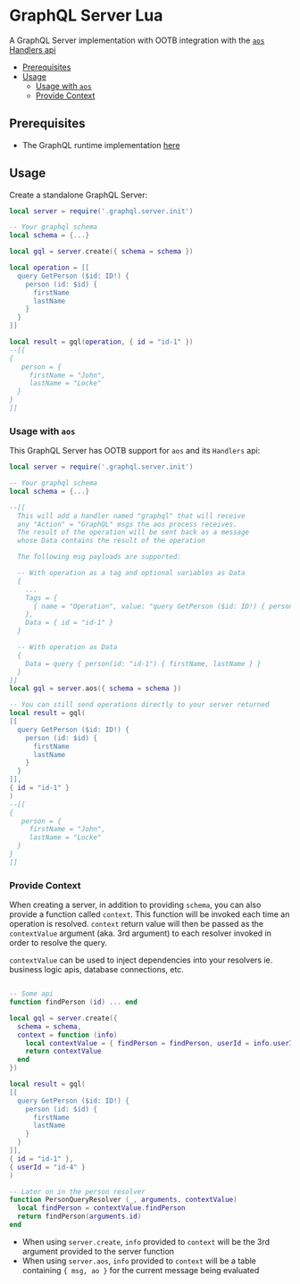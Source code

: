 # GraphQL Server Lua

A GraphQL Server implementation with OOTB integration with the [`aos` Handlers api](https://github.com/permaweb/aos/blob/main/process/handlers.md)

<!-- toc -->

- [Prerequisites](#prerequisites)
- [Usage](#usage)
  - [Usage with `aos`](#usage-with-aos)
  - [Provide Context](#provide-context)

<!-- tocstop -->

## Prerequisites

- The GraphQL runtime implementation [here](../runtime)

## Usage

Create a standalone GraphQL Server:

```lua
local server = require('.graphql.server.init')

-- Your graphql schema
local schema = {...}

local gql = server.create({ schema = schema })

local operation = [[
  query GetPerson ($id: ID!) {
    person (id: $id) {
      firstName
      lastName
    }
  }
]]

local result = gql(operation, { id = "id-1" })
--[[
{
   person = {
     firstName = "John",
     lastName = "Locke"
  }
}
]]
```

### Usage with `aos`

This GraphQL Server has OOTB support for `aos` and its `Handlers` api:


```lua
local server = require('.graphql.server.init')

-- Your graphql schema
local schema = {...}

--[[
  This will add a handler named "graphql" that will receive
  any "Action" = "GraphQL" msgs the aos process receives.
  The result of the operation will be sent back as a message
  whose Data contains the result of the operation

  The following msg payloads are supported:

  -- With operation as a tag and optional variables as Data
  {
    ...
    Tags = {
      { name = "Operation", value: "query GetPerson ($id: ID!) { person (id: $id) { firstName, lastName } }" }
    },
    Data = { id = "id-1" }
  }

  -- With operation as Data
  {
    Data = query { person(id: "id-1") { firstName, lastName } }
  }
]]
local gql = server.aos({ schema = schema })

-- You can still send operations directly to your server returned
local result = gql(
[[
  query GetPerson ($id: ID!) {
    person (id: $id) {
      firstName
      lastName
    }
  }
]],
{ id = "id-1" }
)
--[[
{
   person = {
     firstName = "John",
     lastName = "Locke"
  }
}
]]
```

### Provide Context

When creating a server, in addition to providing `schema`, you can also provide a function called `context`. This function will be invoked each time an operation is resolved. `context` return value will then be passed as the `contextValue` argument (aka. 3rd argument) to each resolver invoked in order to resolve the query.

`contextValue` can be used to inject dependencies into your resolvers ie. business logic apis, database connections, etc.

```lua

-- Some api
function findPerson (id) ... end

local gql = server.create({
  schema = schema,
  context = function (info)
    local contextValue = { findPerson = findPerson, userId = info.userId }
    return contextValue
  end
})

local result = gql(
[[
  query GetPerson ($id: ID!) {
    person (id: $id) {
      firstName
      lastName
    }
  }
]],
{ id = "id-1" },
{ userId = "id-4" }
)

-- Later on in the person resolver
function PersonQueryResolver (_, arguments, contextValue)
  local findPerson = contextValue.findPerson
  return findPerson(arguments.id)
end
```

- When using `server.create`, `info` provided to `context` will be the 3rd argument provided to the server function
- When using `server.aos`, `info` provided to `context` will be a table containing `{ msg, ao }` for the current message being evaluated
